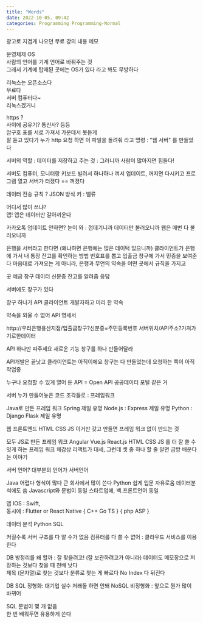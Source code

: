 ```yaml
---
title: "Words"
date: 2022-10-05. 09:42
categories: Programming Programming-Normal
---
```


광고로 지겹게 나오던 무료 강의 내용 메모  

운영체제 OS  
사람의 언어를 기계 언어로 바꿔주는 것  
그래서 기계에 탑재된 곳에는 OS가 있다 라고 봐도 무방하다  

리눅스는 오픈소스다  
무료다  
서버 컴퓨터다~  
리눅스겠거니

https ?  
사이에 공유기? 통신사? 등등  
암구호 표를 서로 가져서 가운데서 못듣게  
잘 듣고 있다가 누가 http 요청 하면 이 파일을 돌려줘 라고 명령 : "웹 서버" 를 만들었다  

서버의 역할 : 데이터를 저장하고 주는 것 : 그러니까 사람이 많아지면 힘들다!

서버도 컴퓨터, 모니터랑 키보드 빌려서 하나하나 껴서 업데이트, 꺼지면 다시키고 프로그램 열고
서버가 터졌다 == 꺼졌다

데이터 전송 규칙 ? JSON 방식 키 : 밸류

어디서 많이 쓰냐?  
앱! 앱은 데이터만 갈아끼운다

카카오톡 업데이트 안하면? 눈이 와 : 껍데기니까 데이터만 불러오니까
웹은 매번 다 불러오니까

은행을 서버라고 한다면 (왜냐하면 은행에는 많은 데이턱 있으니까)
클라이언트가 은행에 가서 내 통장 잔고를 확인하는 방법
번호표를 뽑고 입출금 창구에 가서 민증을 보여준다
마음대로 가져오는 게 아니라, 은행과 무언의 약속을 어떤 곳에서 규칙을 가지고

곳 예금 창구
데이터 신분증
잔고를 알려줌 응답

서버에도 창구가 있다

창구 하나가 API
클라이언트 개발자하고 미리 한 약속

약속을 외울 수 없어
API 명세서

http://우리은행용산지점/입출금창구?신분증=주민등록번호
서버위치/API주소?가져가기로한데이터

API 하나만 따주세요
새로운 기능 창구를 하나 만들어달라

API개발은 끝낫고 클라이언트는 아직이에요
창구는 다 만들었는데 요청하는 쪽이 아직 작업중

누구나 요청할 수 있게 열어 둔 API = Open API
공공데이터 포털 같은 거

서버 누가 만들어놓은 코드 조각들로 : 프레임워크

Java로 만든 프레임 워크 Spring 제일 유명
Node.js : Express 제일 유명
Python : Django Flask 제일 유명

웹 프론트엔드 HTML CSS JS
이거만 갖고 만들면 프레임 워크 없이 만드는 것

모두 JS로 만든 프레임 워크
Angular Vue.js React.js
HTML CSS JS 를 더 잘 쓸 수 잇게 하는 프레임 워크
체감상 리액트가 대세, 그런데 셋 중 하나 할 줄 알면 금방 배운다는 이야기

서버 언어? 대부분의 언어가 서버언어

Java 어렵다 형식이 많다 큰 회사에서 많이 쓴다
Python 쉽게 입문 자유로움 데이터분석에도 씀
Javascript와 문법이 동일 스타트업에, 백.프론트언어 동일

앱
IOS : Swift,  
동시에 : Flutter or React Native
{ C++ Go TS } { php ASP }

데이터 분석
Python SQL

커질수록 서버 구조를 다 알 수가 없음
컴퓨터를 다 쓸 수 없어 : 클라우드 서비스를 이용한다

DB
방정리를 왜 할까 : 잘 찾을려고! (잘 보관하려고가 아니라)
데이터도 메모장으로 저장하는 것보다 찾을 때 천배 낫다  
제목 (문자열)로 찾는 것보다 분류로 찾는 게 빠르다
No Index 다 뒤진다

DB
SQL 정형화: 대기업 실수 저래돌 하면 안돼
NoSQL 비정형화 : 앞으로 뭔가 많이 바뀌어

SQL 문법이 몇 개 없음  
한 번 배워두면 유용하게 쓴다

